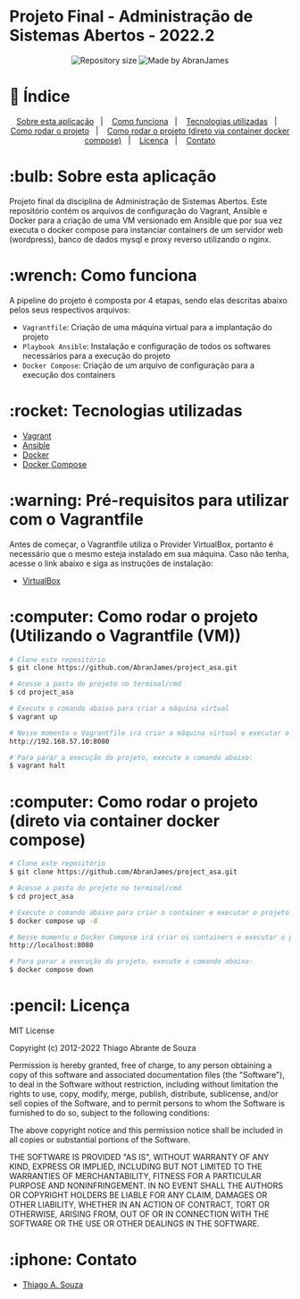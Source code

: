 # Projeto Final - Administração de Sistemas Abertos - 2022.2 

<p align="center">

<img alt="Repository size" src="https://img.shields.io/github/repo-size/AbranJames/EyesUp_Pipeline">

<img alt="Made by AbranJames" src="https://img.shields.io/badge/made%20by-AbranJames-%2304D361">

</p>

# :pushpin:  Índice

<p align="center">
    <a href="#sobre-o-projeto">Sobre esta aplicação</a>&nbsp;&nbsp;&nbsp;|&nbsp;&nbsp;&nbsp;
    <a href="#como-funciona">Como funciona</a>&nbsp;&nbsp;&nbsp;|&nbsp;&nbsp;&nbsp;
    <a href="#tecnologias-utilizadas">Tecnologias utilizadas</a>&nbsp;&nbsp;&nbsp;|&nbsp;&nbsp;&nbsp;
    <a href="#como-rodar-o-projeto">Como rodar o projeto</a>&nbsp;&nbsp;&nbsp;|&nbsp;&nbsp;&nbsp;
    <a href="#como-rodar-o-projeto-docker">Como rodar o projeto (direto via container docker compose)</a>&nbsp;&nbsp;&nbsp;|&nbsp;&nbsp;&nbsp;
    <a href="#licença">Licença</a>&nbsp;&nbsp;&nbsp;|&nbsp;&nbsp;&nbsp;
    <a href="#contato">Contato</a>
</p>



<h1><a id="sobre-o-projeto"> :bulb:  Sobre esta aplicação </a></h1>

Projeto final da disciplina de Administração de Sistemas Abertos. 
Este repositório contém os arquivos de configuração do Vagrant, Ansible e Docker para a criação de uma VM versionado em Ansible que por sua vez executa o docker compose para instanciar containers de um servidor web (wordpress), banco de dados mysql e proxy reverso utilizando o nginx.


<h1><a id="como-funciona"> :wrench:  Como funciona </a></h1>

A pipeline do projeto é composta por 4 etapas, sendo elas descritas abaixo pelos seus respectivos arquivos:
- `Vagrantfile`: Criação de uma máquina virtual para a implantação do projeto
- `Playbook Ansible`: Instalação e configuração de todos os softwares necessários para a execução do projeto
- `Docker Compose`: Criação de um arquivo de configuração para a execução dos containers


<h1><a id="tecnologias-utilizadas"> :rocket:  Tecnologias utilizadas</a></h1>

- [Vagrant](https://www.vagrantup.com/)
- [Ansible](https://www.ansible.com/)
- [Docker](https://www.docker.com/)
- [Docker Compose](https://docs.docker.com/compose/)

<h1><a id="pre-requisitos"> :warning:  Pré-requisitos para utilizar com o Vagrantfile</a></h1>

Antes de começar, o Vagrantfile utiliza o Provider VirtualBox, portanto é necessário que o mesmo esteja instalado em sua máquina. Caso não tenha, acesse o link abaixo e siga as instruções de instalação:

- [VirtualBox](https://www.virtualbox.org/wiki/Downloads)


<h1><a id="como-rodar-o-projeto"> :computer:  Como rodar o projeto (Utilizando o Vagrantfile (VM))</a></h1>


```bash
# Clone este repositório
$ git clone https://github.com/AbranJames/project_asa.git

# Acesse a pasta do projeto no terminal/cmd
$ cd project_asa

# Execute o comando abaixo para criar a máquina virtual
$ vagrant up

# Nesse momento o Vagrantfile irá criar a máquina virtual e executar o playbook ansible para a instalação e configuração dos softwares necessários para a execução do projeto. Em seguida, o Docker Compose irá criar os containers e executar o projeto. Para acessar a aplicação, acesse a newtork da VM na porta 8080 digitando no navegador:
http://192.168.57.10:8080

# Para parar a execução do projeto, execute o comando abaixo:
$ vagrant halt
```

<h1><a id="como-rodar-o-projeto"> :computer:  Como rodar o projeto (direto via container docker compose)</a></h1>


```bash
# Clone este repositório
$ git clone https://github.com/AbranJames/project_asa.git

# Acesse a pasta do projeto no terminal/cmd
$ cd project_asa

# Execute o comando abaixo para criar o container e executar o projeto
$ docker compose up -d

# Nesse momento o Docker Compose irá criar os containers e executar o projeto. Para acessar a aplicação, coloque no navegador:
http://localhost:8080

# Para parar a execução do projeto, execute o comando abaixo:
$ docker compose down
```


<h1><a id="licença"> :pencil:  Licença</a></h1>


MIT License

Copyright (c) 2012-2022 Thiago Abrante de Souza

Permission is hereby granted, free of charge, to any person obtaining
a copy of this software and associated documentation files (the
"Software"), to deal in the Software without restriction, including
without limitation the rights to use, copy, modify, merge, publish,
distribute, sublicense, and/or sell copies of the Software, and to
permit persons to whom the Software is furnished to do so, subject to
the following conditions:

The above copyright notice and this permission notice shall be
included in all copies or substantial portions of the Software.

THE SOFTWARE IS PROVIDED "AS IS", WITHOUT WARRANTY OF ANY KIND,
EXPRESS OR IMPLIED, INCLUDING BUT NOT LIMITED TO THE WARRANTIES OF
MERCHANTABILITY, FITNESS FOR A PARTICULAR PURPOSE AND
NONINFRINGEMENT. IN NO EVENT SHALL THE AUTHORS OR COPYRIGHT HOLDERS BE
LIABLE FOR ANY CLAIM, DAMAGES OR OTHER LIABILITY, WHETHER IN AN ACTION
OF CONTRACT, TORT OR OTHERWISE, ARISING FROM, OUT OF OR IN CONNECTION
WITH THE SOFTWARE OR THE USE OR OTHER DEALINGS IN THE SOFTWARE.

<h1><a id="contato"> :iphone:  Contato</a></h1>

- [Thiago A. Souza](mailto:thiago.abrante@academico.ifpb.edu.br)






